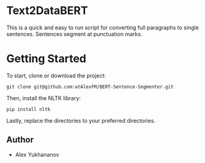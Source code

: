 # Text2DataBERT
This is a quick and easy to run script for converting full paragraphs to single sentences. Sentences segment at punctuation marks.

# Getting Started
To start, clone or download the project:

```
git clone git@github.com:atAlexFM/BERT-Sentence-Segmenter.git
```

Then, install the NLTK library:

```
pip install nltk
```

Lastly, replace the directories to your preferred directories. 

## Author
+ Alex Yukhananov
